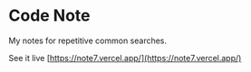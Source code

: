 # Code Note
My notes for repetitive common searches.

See it live [https://note7.vercel.app/](https://note7.vercel.app/)
